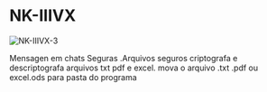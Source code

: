 # NK-IIIVX





![NK-IIIVX-3](https://user-images.githubusercontent.com/101123260/157068332-5e9a0085-ab15-4a73-9c05-e7a44aebd198.png)


Mensagen em chats Seguras .Arquivos seguros criptografa e descriptografa arquivos txt pdf e excel. mova o arquivo .txt .pdf ou excel.ods para pasta do  programa












